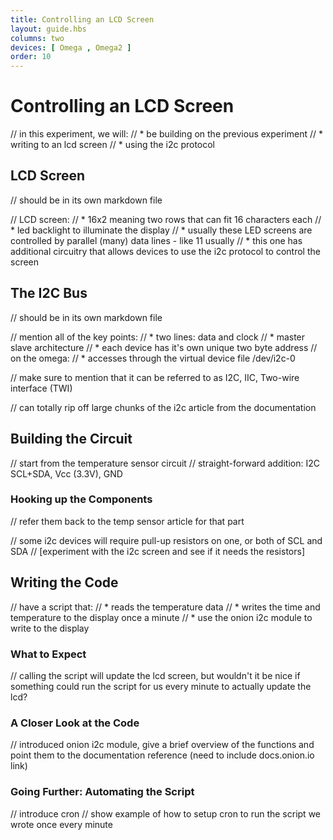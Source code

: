 ```yaml
---
title: Controlling an LCD Screen
layout: guide.hbs
columns: two
devices: [ Omega , Omega2 ]
order: 10
---
```


# Controlling an LCD Screen

// in this experiment, we will:
//  * be building on the previous experiment
//  * writing to an lcd screen
//    * using the i2c protocol


## LCD Screen
// should be in its own markdown file

// LCD screen:
//  * 16x2 meaning two rows that can fit 16 characters each
//  * led backlight to illuminate the display
//  * usually these LED screens are controlled by parallel (many) data lines - like 11 usually
//    * this one has additional circuitry that allows devices to use the i2c protocol to control the screen


## The I2C Bus
// should be in its own markdown file

// mention all of the key points:
//  * two lines: data and clock
//  * master slave architecture
//  * each device has it's own unique two byte address
// on the omega:
//  * accesses through the virtual device file /dev/i2c-0

// make sure to mention that it can be referred to as I2C, IIC, Two-wire interface (TWI)

// can totally rip off large chunks of the i2c article from the documentation


## Building the Circuit

// start from the temperature sensor circuit
// straight-forward addition: I2C SCL+SDA, Vcc (3.3V), GND


### Hooking up the Components

// refer them back to the temp sensor article for that part

// some i2c devices will require pull-up resistors on one, or both of SCL and SDA
// [experiment with the i2c screen and see if it needs the resistors]


## Writing the Code

// have a script that:
//  * reads the temperature data
//  * writes the time and temperature to the display once a minute
//    * use the onion i2c module to write to the display

### What to Expect

// calling the script will update the lcd screen, but wouldn't it be nice if something could run the script for us every minute to actually update the lcd?

### A Closer Look at the Code

// introduced onion i2c module, give a brief overview of the functions and point them to the documentation reference (need to include docs.onion.io link)

### Going Further: Automating the Script

// introduce cron
// show example of how to setup cron to run the script we wrote once every minute
